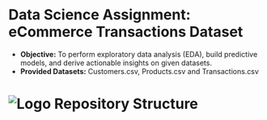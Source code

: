 # Data Science Assignment: eCommerce Transactions Dataset

- **Objective:** To perform exploratory data analysis (EDA), build predictive models, and derive actionable insights on given datasets.
- **Provided Datasets:** Customers.csv, Products.csv and Transactions.csv

# ![Logo](logo/logo.png) Repository Structure
